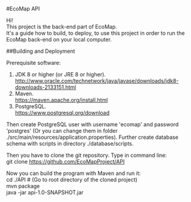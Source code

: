 #EcoMap API

Hi!\
This project is the back-end part of EcoMap.\
It's a guide how to build, to deploy, to use this project in order to run the EcoMap back-end on your local computer.

##Building and Deployment

Prerequisite software:

1) JDK 8 or higher (or JRE 8 or higher).\
http://www.oracle.com/technetwork/java/javase/downloads/jdk8-downloads-2133151.html
2) Maven.\
https://maven.apache.org/install.html
3) PostgreSQL.\
https://www.postgresql.org/download


Then create PostgreSQL user with username 'ecomap' and password 'postgres'
(Or you can change them in folder ./src/main/resources/application.properties).
Further create database schema with scripts in directory ./database/scripts.


Then you have to clone the git repository. Type in command line:\
git clone https://github.com/EcoMapProject/API


Now you can build the program with Maven and run it:\
cd ./API # (Go to root directory of the cloned project)\
mvn package\
java -jar api-1.0-SNAPSHOT.jar